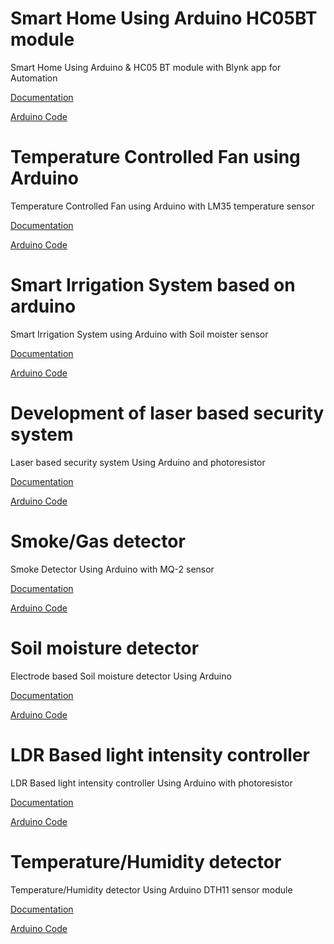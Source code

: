 # Smart Home Using Arduino HC05BT module

 Smart Home Using Arduino  & HC05 BT module with Blynk app for  Automation

[Documentation](Doc-Smart-Home-Using-Arduino_HC05BT-module.pdf)

[Arduino Code ](Smart-Home-Using-Arduino_HC05BT-module.ino)


# Temperature Controlled Fan using Arduino

Temperature Controlled Fan using Arduino with LM35 temperature sensor

[Documentation](#)

[Arduino Code ](Temperature-Controlled-Fan.ino)


# Smart Irrigation System based on arduino 

Smart Irrigation System using Arduino with Soil moister sensor

[Documentation](Smart-Irrigation-System-Using-Arduino.pdf)

[Arduino Code ](Irrigation-system-arduino.ino)


# Development of laser based security system 

Laser based security system  Using Arduino and photoresistor

[Documentation](SS%20SYSTEM.pdf)

[Arduino Code ](Laser-security-system-arduino.ino)


# Smoke/Gas detector 

Smoke Detector Using Arduino with MQ-2 sensor

[Documentation](Documentation%20Smoke%20Detector.pdf)

[Arduino Code ](smoke_detector_code.ino)


# Soil moisture detector

Electrode based Soil moisture detector Using Arduino 

[Documentation](#)

[Arduino Code ](soil-moister-detector.ino)


# LDR Based light intensity controller

LDR Based light intensity controller Using Arduino with photoresistor

[Documentation](Automatic%20Lights%20Using%20LDR%20(Brightness%20Control).pdf)

[Arduino Code ](Automatic-Lights-Using-LDR__Brightness-Control_.ino)

# Temperature/Humidity detector 

Temperature/Humidity detector  Using Arduino DTH11 sensor module

[Documentation](DHT11%20Humidity-Temp%20Sensor%20Doc.pdf)

[Arduino Code ](temp-humidity-DTH11.ino)



